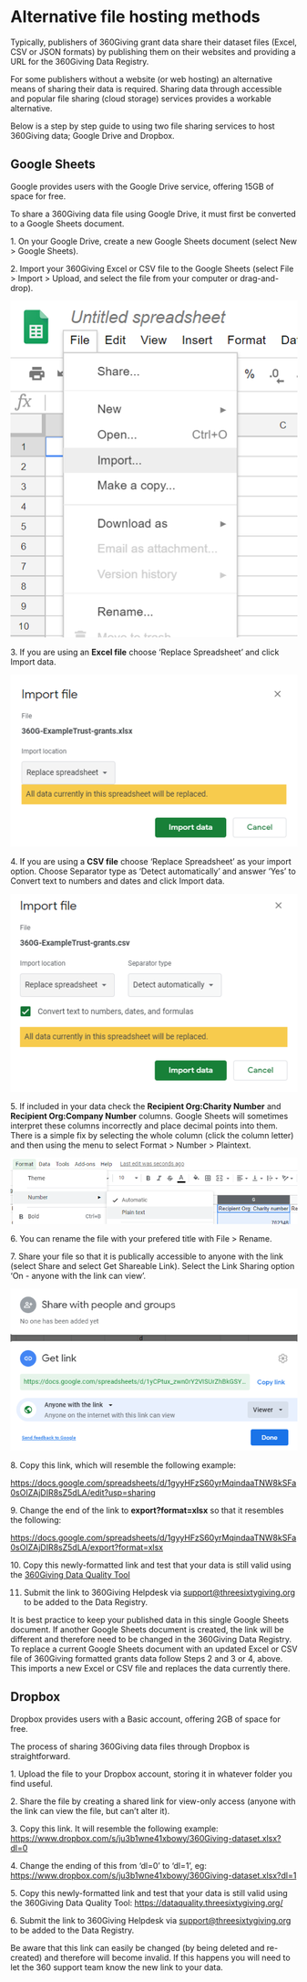 # Alternative file hosting methods
Typically, publishers of 360Giving grant data share their dataset files (Excel, CSV or JSON formats) by publishing them on their websites and providing a URL for the 360Giving Data Registry. 

For some publishers without a website (or web hosting) an alternative means of sharing their data is required. Sharing data through accessible and popular file sharing (cloud storage) services provides a workable alternative. 

Below is a step by step guide to using two file sharing services to host 360Giving data; Google Drive and Dropbox. 

## Google Sheets
Google provides users with the Google Drive service, offering 15GB of space for free. 

To share a 360Giving data file using Google Drive, it must first be converted to a Google Sheets document.

1\. On your Google Drive, create a new Google Sheets document (select New > Google Sheets). 

2\. Import your 360Giving Excel or CSV file to the Google Sheets (select File > Import > Upload, and select the file from your computer or drag-and-drop). 

![Select import into Google sheets screenshot](../../assets/Google_sheets_Select_import_screenshot.png)

3\. If you are using an **Excel file** choose ‘Replace Spreadsheet’ and click Import data. 

![Importing Excel file into Google sheets screenshot](../../assets/Google_sheets_Importing_XLSX_file_screenshot.PNG)

4\. If you are using a **CSV file** choose ‘Replace Spreadsheet’ as your import option. Choose Separator type as ‘Detect automatically’ and answer ‘Yes’ to Convert text to numbers and dates and click Import data. 

![Importing CSV file into Google sheets screenshot](../../assets/Google_sheets_Importing_CSV_file_screenshot.PNG)

5\. If included in your data check the **Recipient Org:Charity Number** and **Recipient Org:Company Number** columns. Google Sheets will sometimes interpret these columns incorrectly and place decimal points into them. There is a simple fix by selecting the whole column (click the column letter) and then using the menu to select Format > Number > Plaintext. 

![Updating number formatting screenshot](../../assets/Google_sheets_Updating_number_format_to_text.png)

6\. You can rename the file with your prefered title with File > Rename. 

7\. Share your file so that it is publically accessible to anyone with the link (select Share and select Get Shareable Link). Select the Link Sharing option ‘On - anyone with the link can view’. 

![Sharing settings for Google sheets screenshot](../../assets/Google_sheets_sharing_file_screenshot.PNG)

8\. Copy this link, which will resemble the following example: 

https://docs.google.com/spreadsheets/d/1gyyHFzS60yrMqindaaTNW8kSFa0sOIZAjDIR8sZ5dLA/edit?usp=sharing

9\. Change the end of the link to **export?format=xlsx** so that it resembles the following: 

https://docs.google.com/spreadsheets/d/1gyyHFzS60yrMqindaaTNW8kSFa0sOIZAjDIR8sZ5dLA/export?format=xlsx

10\. Copy this newly-formatted link and test that your data is still valid using the <a href="https://dataquality.threesixtygiving.org" target="_blank">360Giving Data Quality Tool<a/>
  
11. Submit the link to 360Giving Helpdesk via <support@threesixtygiving.org> to be added to the Data Registry. 

It is best practice to keep your published data in this single Google Sheets document. If another Google Sheets document is created, the link will be different and therefore need to be changed in the 360Giving Data Registry. To replace a current Google Sheets document with an updated Excel or CSV file of 360Giving formatted grants data follow Steps 2 and 3 or 4, above. This imports a new Excel or CSV file and replaces the data currently there. 

## Dropbox 
Dropbox provides users with a Basic account, offering 2GB of space for free. 

The process of sharing 360Giving data files through Dropbox is straightforward.

1\. Upload the file to your Dropbox account, storing it in whatever folder you find useful.
  
2\. Share the file by creating a shared link for view-only access (anyone with the link can view the file, but can’t alter it).
  
3\. Copy this link. It will resemble the following example: 
https://www.dropbox.com/s/ju3b1wne41xbowy/360Giving-dataset.xlsx?dl=0 
  
4\. Change the ending of this from ‘dl=0’ to ‘dl=1’, eg: 
https://www.dropbox.com/s/ju3b1wne41xbowy/360Giving-dataset.xlsx?dl=1 
  
5\. Copy this newly-formatted link and test that your data is still valid using the 360Giving Data Quality Tool: https://dataquality.threesixtygiving.org/
  
6\. Submit the link to 360Giving Helpdesk via <support@threesixtygiving.org> to be added to the Data Registry. 

Be aware that this link can easily be changed (by being deleted and re-created) and therefore will become invalid. If this happens you will need to let the 360 support team know the new link to your data. 
